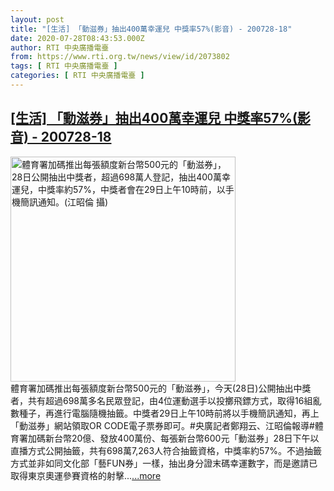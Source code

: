 ```yaml
---
layout: post
title: "[生活] 「動滋券」抽出400萬幸運兒 中獎率57%(影音) - 200728-18"
date: 2020-07-28T08:43:53.000Z
author: RTI 中央廣播電臺
from: https://www.rti.org.tw/news/view/id/2073802
tags: [ RTI 中央廣播電臺 ]
categories: [ RTI 中央廣播電臺 ]
---
```

<!--1595925833000-->
[[生活] 「動滋券」抽出400萬幸運兒 中獎率57%(影音) - 200728-18](https://www.rti.org.tw/news/view/id/2073802)
------

<div>
<img src="https://static.rti.org.tw/assets/thumbnails/2020/07/28/590381d7f91e9de532d9bd2f8cc2766e.jpg" width="360" alt="體育署加碼推出每張額度新台幣500元的「動滋券」，28日公開抽出中獎者，超過698萬人登記，抽出400萬幸運兒，中獎率約57%，中獎者會在29日上午10時前，以手機簡訊通知。(江昭倫 攝)" title="體育署加碼推出每張額度新台幣500元的「動滋券」，28日公開抽出中獎者，超過698萬人登記，抽出400萬幸運兒，中獎率約57%，中獎者會在29日上午10時前，以手機簡訊通知。(江昭倫 攝)"><br>體育署加碼推出每張額度新台幣500元的「動滋券」，今天(28日)公開抽出中獎者，共有超過698萬多名民眾登記，由4位運動選手以投擲飛鏢方式，取得16組亂數種子，再進行電腦隨機抽籤。中獎者29日上午10時前將以手機簡訊通知，再上「動滋券」網站領取OR CODE電子票券即可。#央廣記者鄭翔云、江昭倫報導#體育署加碼新台幣20億、發放400萬份、每張新台幣600元「動滋券」28日下午以直播方式公開抽籤，共有698萬7,263人符合抽籤資格，中獎率約57%。不過抽籤方式並非如同文化部「藝FUN券」一樣，抽出身分證末碼幸運數字，而是邀請已取得東京奧運參賽資格的射擊...<a target="_blank" href="https://www.rti.org.tw/news/view/id/2073802">...more</a>
</div>
